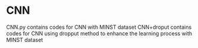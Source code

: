 # CNN

CNN.py contains codes for CNN with MINST dataset
CNN+droput contains codes for CNN using dropput method to enhance the learning process with MINST dataset
